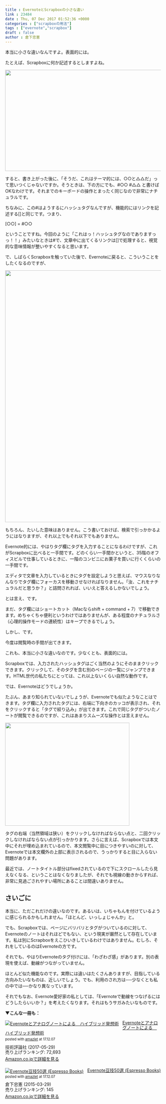 ```yaml
---
title : EvernoteとScrapboxの小さな違い
link : 23484
date : Thu, 07 Dec 2017 01:52:36 +0000
categories : ["scrapboxの用法"]
tags : ["evernote","scrapbox"]
draft : false
author : 倉下忠憲
---
```


本当に小さな違いなんですよ。表面的には。

たとえば、Scrapboxに何か記述するとしますよね。

<a href="https://rashita.net/blog/?attachment_id=23485" rel="attachment wp-att-23485"><img src="https://rashita.net/blog/wp-content/uploads/2017/12/screenshot-5.png" alt="" width="989" height="327" class="alignnone size-full wp-image-23485" /></a>

すると、書き上がった後に、「そうだ、これはテーマ的には、○○と△△だ」って思いつくじゃないですか。そうときは、下の方にでも、#○○ #△△ と書けばOKなわけです。それまでのキーボードの操作とまったく同じなので非常にナチュラルです。

ちなみに、この#はようするにハッシュタグなんですが、機能的にはリンクを記述する[]と同じです。つまり、

[○○] = #○○

ということですね。今回のように「これはっ！ハッシュタグなのでありますっっ！！」みたいなときは#で、文章中に出てくるリンクは[]で処理すると、視覚的な意味情報が整いやすくなると思います。

で、しばらくScrapboxを触っていた後で、Evernoteに戻ると、こういうことをしたくなるのですが、

<a href="https://rashita.net/blog/?attachment_id=23486" rel="attachment wp-att-23486"><img src="https://rashita.net/blog/wp-content/uploads/2017/12/screenshot-6.png" alt="" width="900" height="814" class="alignnone size-full wp-image-23486" /></a>

もちろん、たいした意味はありません。こう書いておけば、検索で引っかかるようにはなりますが、それ以上でもそれ以下でもありません。

Evernote的には、やはりタグ欄にタグを入力することになるわけですが、これがScrapboxに比べると一手間です。どのくらい一手間かというと、35階のオフィスビルで仕事しているときに、一階のコンビニにお菓子を買いに行くくらいの一手間です。

エディタで文章を入力しているときにタグを設定しようと思えば、マウスなりなんなりでタグ欄にフォーカスを移動させなければなりません。「汝、これをナチュラルだと思うか？」と詰問されれば、いいえと答えるしかないでしょう。

とは言え、です。

まだ、タグ欄にはショートカット（Macならshift + command + 7）で移動できます。めちゃくちゃ便利というわけではありませんが、ある程度のナチュラルさ（心理的操作モードの連続性）はキープできるでしょう。

しかし、です。

今度は閲覧時の手間が出てきます。

これも、本当に小さな違いなのです。少なくとも、表面的には。

Scrapboxでは、入力されたハッシュタグはごく当然のようにそのままクリックできます。クリックして、そのタグを含む別のページの一覧にジャンプできます。HTML世代の私たちにとっては、これ以上ないくらい自然な動作です。

では、Evernoteはどうでしょうか。

たぶん、あまり知られていないでしょうが、Evernoteでも似たようなことはできます。タグ欄に入力されたタグには、右端に下向きのカッコが表示され、それをクリックすると「タグで絞り込み」が出てきます。これで同じタグがついたノートが閲覧できるのですが、これはあまりスムーズな操作とは言えません。

<a href="https://rashita.net/blog/?attachment_id=23488" rel="attachment wp-att-23488"><img src="https://rashita.net/blog/wp-content/uploads/2017/12/screenshot-7.png" alt="" width="402" height="333" class="alignnone size-full wp-image-23488" /></a>

タグの右端（当然領域は狭い）をクリックしなければならない点と、二回クリックしなければならない点が引っかかります。さらに言えば、Scrapboxでは本文中にそれが埋め込まれているので、本文閲覧中に目につきやすいのに対して、Evernoteでは本文欄外の上部に表示されるので、うっかりすると目に入らない問題があります。

最近では、ノートタイトル部分はfixedされているので下にスクロールしたら見えなくなる、ということはなくなりましたが、それでも視線の動きからすれば、非常に見過ごされやすい場所にあることは間違いありません。

<h2>さいごに</h2>

本当に、ただこれだけの違いなのです。あるいは、いちゃもんを付けているように感じられるかもしれません。「ほとんど、いっしょじゃんか」と。

でも、Scrapboxでは、ページにバリバリとタグがついているのに対して、Evernoteのノートはそれほどでもない、という現実が厳然として存在しています。私は別にScrapboxをえこひいきしているわけではありません。むしろ、それをしているのはEvernoteの方です。

それでも、やはりEvernoteのタグ付けには、「わざわざ感」があります。別の表現を使えば、動線がつながっていません。

ほとんど似た機能なのです。実際には違いはたくさんありますが、目指している方向みたいなものは、近しいでしょう。でも、利用のされ方は──少なくとも私の中では──かなり異なっています。

それでもなお、Evernote愛好家の私としては、「Evernoteで動線をつなげるにはどうしたらいいか？」を考えたくなります。それはもうサガみたいなものです。

<strong>▼こんな一冊も：</strong>

<div class="amazlet-box" style="margin-bottom:20px;"><div class="amazlet-image" style="float:left;margin:0px 12px 1px 0px;"><a href="http://www.amazon.co.jp/exec/obidos/ASIN/B0719S13KQ/rashita1000-22/ref=nosim/" name="amazletlink" target="_blank"><img src="https://images-fe.ssl-images-amazon.com/images/I/51iRTqdvRnL._SL160_.jpg" alt="Evernoteとアナログノートによる　ハイブリッド発想術" style="border: none;" /></a></div><div class="amazlet-info" style="line-height:120%; margin-bottom: 10px"><div class="amazlet-name" style="margin-bottom:10px;line-height:120%"><a href="http://www.amazon.co.jp/exec/obidos/ASIN/B0719S13KQ/rashita1000-22/ref=nosim/" name="amazletlink" target="_blank">Evernoteとアナログノートによる　ハイブリッド発想術</a><div class="amazlet-powered-date" style="font-size:80%;margin-top:5px;line-height:120%">posted with <a href="http://www.amazlet.com/" title="amazlet" target="_blank">amazlet</a> at 17.12.07</div></div><div class="amazlet-detail">技術評論社 (2017-05-29)<br />売り上げランキング: 72,693<br /></div><div class="amazlet-sub-info" style="float: left;"><div class="amazlet-link" style="margin-top: 5px"><a href="http://www.amazon.co.jp/exec/obidos/ASIN/B0719S13KQ/rashita1000-22/ref=nosim/" name="amazletlink" target="_blank">Amazon.co.jpで詳細を見る</a></div></div></div><div class="amazlet-footer" style="clear: left"></div></div>

<div class="amazlet-box" style="margin-bottom:0px;"><div class="amazlet-image" style="float:left;margin:0px 12px 1px 0px;"><a href="http://www.amazon.co.jp/exec/obidos/ASIN/B00VEEJ9XU/rashita1000-22/ref=nosim/" name="amazletlink" target="_blank"><img src="https://images-fe.ssl-images-amazon.com/images/I/41oyLdAhfmL._SL160_.jpg" alt="Evernote豆技50選 (Espresso Books)" style="border: none;" /></a></div><div class="amazlet-info" style="line-height:120%; margin-bottom: 10px"><div class="amazlet-name" style="margin-bottom:10px;line-height:120%"><a href="http://www.amazon.co.jp/exec/obidos/ASIN/B00VEEJ9XU/rashita1000-22/ref=nosim/" name="amazletlink" target="_blank">Evernote豆技50選 (Espresso Books)</a><div class="amazlet-powered-date" style="font-size:80%;margin-top:5px;line-height:120%">posted with <a href="http://www.amazlet.com/" title="amazlet" target="_blank">amazlet</a> at 17.12.07</div></div><div class="amazlet-detail">倉下忠憲 (2015-03-29)<br />売り上げランキング: 145<br /></div><div class="amazlet-sub-info" style="float: left;"><div class="amazlet-link" style="margin-top: 5px"><a href="http://www.amazon.co.jp/exec/obidos/ASIN/B00VEEJ9XU/rashita1000-22/ref=nosim/" name="amazletlink" target="_blank">Amazon.co.jpで詳細を見る</a></div></div></div><div class="amazlet-footer" style="clear: left"></div></div>





